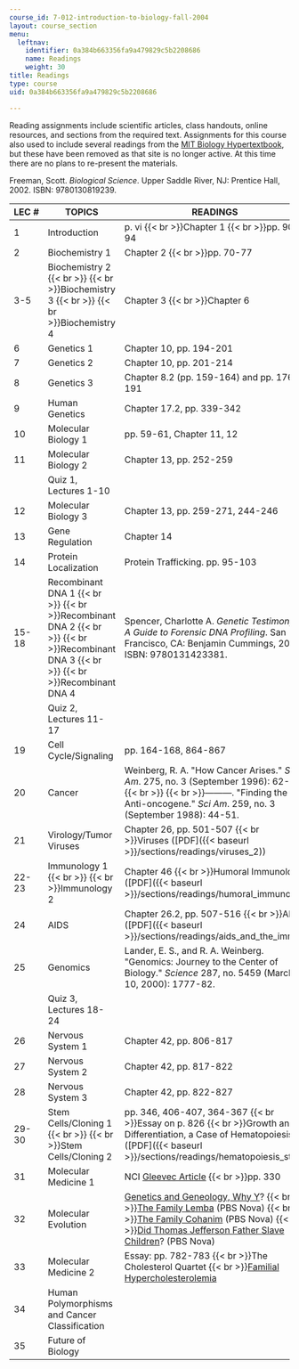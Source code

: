 ```yaml
---
course_id: 7-012-introduction-to-biology-fall-2004
layout: course_section
menu:
  leftnav:
    identifier: 0a384b663356fa9a479829c5b2208686
    name: Readings
    weight: 30
title: Readings
type: course
uid: 0a384b663356fa9a479829c5b2208686

---
```


Reading assignments include scientific articles, class handouts, online resources, and sections from the required text. Assignments for this course also used to include several readings from the [MIT Biology Hypertextbook](http://web.mit.edu/esgbio/www), but these have been removed as that site is no longer active. At this time there are no plans to re-present the materials.

Freeman, Scott. _Biological Science_. Upper Saddle River, NJ: Prentice Hall, 2002. ISBN: 9780130819239.

| LEC # | TOPICS | READINGS |
| --- | --- | --- |
| 1 | Introduction | p. vi  {{< br >}}Chapter 1  {{< br >}}pp. 90-94 |
| 2 | Biochemistry 1 | Chapter 2  {{< br >}}pp. 70-77 |
| 3-5 | Biochemistry 2  {{< br >}}  {{< br >}}Biochemistry 3  {{< br >}}  {{< br >}}Biochemistry 4 | Chapter 3  {{< br >}}Chapter 6 |
| 6 | Genetics 1 | Chapter 10, pp. 194-201 |
| 7 | Genetics 2 | Chapter 10, pp. 201-214 |
| 8 | Genetics 3 | Chapter 8.2 (pp. 159-164) and pp. 176-191 |
| 9 | Human Genetics | Chapter 17.2, pp. 339-342 |
| 10 | Molecular Biology 1 | pp. 59-61, Chapter 11, 12 |
| 11 | Molecular Biology 2 | Chapter 13, pp. 252-259 |
| &nbsp; | Quiz 1, Lectures 1-10 | &nbsp; |
| 12 | Molecular Biology 3 | Chapter 13, pp. 259-271, 244-246 |
| 13 | Gene Regulation | Chapter 14 |
| 14 | Protein Localization | Protein Trafficking. pp. 95-103 |
| 15-18 | Recombinant DNA 1  {{< br >}}  {{< br >}}Recombinant DNA 2  {{< br >}}  {{< br >}}Recombinant DNA 3  {{< br >}}  {{< br >}}Recombinant DNA 4 | Spencer, Charlotte A. _Genetic Testimony: A Guide to Forensic DNA Profiling_. San Francisco, CA: Benjamin Cummings, 2003. ISBN: 9780131423381. |
| &nbsp; | Quiz 2, Lectures 11-17 | &nbsp; |
| 19 | Cell Cycle/Signaling | pp. 164-168, 864-867 |
| 20 | Cancer | Weinberg, R. A. "How Cancer Arises." _Sci Am_. 275, no. 3 (September 1996): 62-70.  {{< br >}}  {{< br >}}———. "Finding the Anti-oncogene." _Sci Am_. 259, no. 3 (September 1988): 44-51. |
| 21 | Virology/Tumor Viruses | Chapter 26, pp. 501-507  {{< br >}}Viruses ([PDF]({{< baseurl >}}/sections/readings/viruses_2)) |
| 22-23 | Immunology 1  {{< br >}}  {{< br >}}Immunology 2 | Chapter 46  {{< br >}}Humoral Immunology ([PDF]({{< baseurl >}}/sections/readings/humoral_immunolo)) |
| 24 | AIDS | Chapter 26.2, pp. 507-516  {{< br >}}AIDS ([PDF]({{< baseurl >}}/sections/readings/aids_and_the_imm)) |
| 25 | Genomics | Lander, E. S., and R. A. Weinberg. "Genomics: Journey to the Center of Biology." _Science_ 287, no. 5459 (March 10, 2000): 1777-82. |
| &nbsp; | Quiz 3, Lectures 18-24 | &nbsp; |
| 26 | Nervous System 1 | Chapter 42, pp. 806-817 |
| 27 | Nervous System 2 | Chapter 42, pp. 817-822 |
| 28 | Nervous System 3 | Chapter 42, pp. 822-827 |
| 29-30 | Stem Cells/Cloning 1  {{< br >}}  {{< br >}}Stem Cells/Cloning 2 | pp. 346, 406-407, 364-367  {{< br >}}Essay on p. 826  {{< br >}}Growth and Differentiation, a Case of Hematopoiesis ([PDF]({{< baseurl >}}/sections/readings/hematopoiesis_st)) |
| 31 | Molecular Medicine 1 | NCI [Gleevec Article](http://www.cancer.gov/research/progress/discovery/gleevec)  {{< br >}}pp. 330 |
| 32 | Molecular Evolution | [Genetics and Geneology, Why Y](http://www.ramsdale.org/dna13.htm)?  {{< br >}}[The Family Lemba](http://www.pbs.org/wgbh/nova/israel/familylemba.html) (PBS Nova)  {{< br >}}[The Family Cohanim](http://www.pbs.org/wgbh/nova/israel/familycohanim.html) (PBS Nova)  {{< br >}}[Did Thomas Jefferson Father Slave Children](http://www.pbs.org/wgbh/nova/israel/familyjefferson.html)? (PBS Nova) |
| 33 | Molecular Medicine 2 | Essay: pp. 782-783  {{< br >}}The Cholesterol Quartet  {{< br >}}[Familial Hypercholesterolemia](http://www.emedicine.com/med/topic1072.htm) |
| 34 | Human Polymorphisms and Cancer Classification | &nbsp; |
| 35 | Future of Biology |